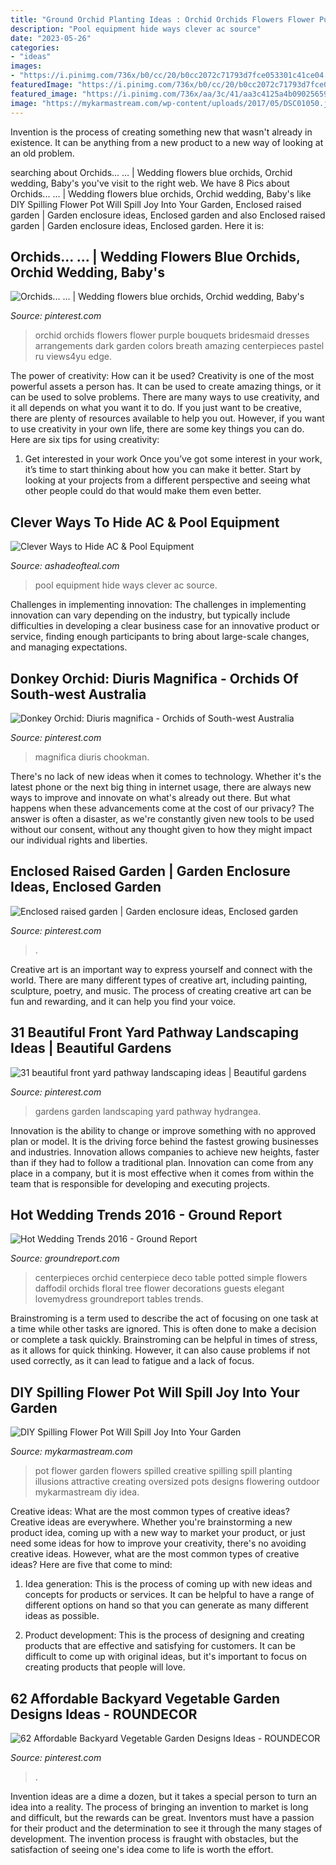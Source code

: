 ```yaml
---
title: "Ground Orchid Planting Ideas : Orchid Orchids Flowers Flower Purple Bouquets Bridesmaid Dresses Arrangements Dark Garden Colors Breath Amazing Centerpieces Pastel Ru Views4yu Edge"
description: "Pool equipment hide ways clever ac source"
date: "2023-05-26"
categories:
- "ideas"
images:
- "https://i.pinimg.com/736x/b0/cc/20/b0cc2072c71793d7fce053301c41ce04.jpg"
featuredImage: "https://i.pinimg.com/736x/b0/cc/20/b0cc2072c71793d7fce053301c41ce04.jpg"
featured_image: "https://i.pinimg.com/736x/aa/3c/41/aa3c4125a4b09025659762b1475f84e2.jpg"
image: "https://mykarmastream.com/wp-content/uploads/2017/05/DSC01050.jpg"
---
```



Invention is the process of creating something new that wasn't already in existence. It can be anything from a new product to a new way of looking at an old problem. 

	

		
searching about Orchids... … | Wedding flowers blue orchids, Orchid wedding, Baby&#039;s you've visit to the right web. We have 8 Pics about Orchids... … | Wedding flowers blue orchids, Orchid wedding, Baby&#039;s like DIY Spilling Flower Pot Will Spill Joy Into Your Garden, Enclosed raised garden | Garden enclosure ideas, Enclosed garden and also Enclosed raised garden | Garden enclosure ideas, Enclosed garden. Here it is:
		
    
## Orchids... … | Wedding Flowers Blue Orchids, Orchid Wedding, Baby&#039;s

<img loading=lazy src="https://i.pinimg.com/736x/e5/d2/2b/e5d22b6867d55ca91f371466888d2dcf--blue-orchids-purple-flowers.jpg" onerror="this.onerror=null;this.src='https://tse4.mm.bing.net/th?id=OIP.Wn5Fmx1cD967lPoRRzY3yAHaLH&amp;pid=15.1';" alt="Orchids... … | Wedding flowers blue orchids, Orchid wedding, Baby&#039;s">

_Source: pinterest.com_

>orchid orchids flowers flower purple bouquets bridesmaid dresses arrangements dark garden colors breath amazing centerpieces pastel ru views4yu edge. 

	

The power of creativity: How can it be used?
Creativity is one of the most powerful assets a person has. It can be used to create amazing things, or it can be used to solve problems. There are many ways to use creativity, and it all depends on what you want it to do. If you just want to be creative, there are plenty of resources available to help you out. However, if you want to use creativity in your own life, there are some key things you can do. Here are six tips for using creativity: 
1. Get interested in your work
Once you’ve got some interest in your work, it’s time to start thinking about how you can make it better. Start by looking at your projects from a different perspective and seeing what other people could do that would make them even better.

    
## Clever Ways To Hide AC &amp; Pool Equipment

<img loading=lazy src="https://i2.wp.com/ashadeofteal.com/wp-content/uploads/2015/07/c201b72a3553181a1d326525926f53b8.jpg?resize=682%2C1023" onerror="this.onerror=null;this.src='https://tse2.mm.bing.net/th?id=OIP.3x2tNLNiRWXRkx_6D7eguQHaLH&amp;pid=15.1';" alt="Clever Ways to Hide AC &amp; Pool Equipment">

_Source: ashadeofteal.com_

>pool equipment hide ways clever ac source. 

	

Challenges in implementing innovation:
The challenges in implementing innovation can vary depending on the industry, but typically include difficulties in developing a clear business case for an innovative product or service, finding enough participants to bring about large-scale changes, and managing expectations.

    
## Donkey Orchid: Diuris Magnifica - Orchids Of South-west Australia

<img loading=lazy src="https://i.pinimg.com/736x/25/27/bb/2527bb0e6df52c7665a3d57aedf2655a.jpg" onerror="this.onerror=null;this.src='https://tse3.mm.bing.net/th?id=OIP.EbsTS-NaJ8e_CXyPd_yh2wHaKl&amp;pid=15.1';" alt="Donkey Orchid: Diuris magnifica - Orchids of South-west Australia">

_Source: pinterest.com_

>magnifica diuris chookman. 

	

There's no lack of new ideas when it comes to technology. Whether it's the latest phone or the next big thing in internet usage, there are always new ways to improve and innovate on what's already out there. But what happens when these advancements come at the cost of our privacy? The answer is often a disaster, as we're constantly given new tools to be used without our consent, without any thought given to how they might impact our individual rights and liberties.

    
## Enclosed Raised Garden | Garden Enclosure Ideas, Enclosed Garden

<img loading=lazy src="https://i.pinimg.com/736x/4f/b6/a1/4fb6a1bbe48a33a842bb98586e45500b.jpg" onerror="this.onerror=null;this.src='https://tse4.mm.bing.net/th?id=OIP.tU535ddknOLHgt6q8UTjxgHaJ3&amp;pid=15.1';" alt="Enclosed raised garden | Garden enclosure ideas, Enclosed garden">

_Source: pinterest.com_

>. 

	

Creative art is an important way to express yourself and connect with the world. There are many different types of creative art, including painting, sculpture, poetry, and music. The process of creating creative art can be fun and rewarding, and it can help you find your voice.

    
## 31 Beautiful Front Yard Pathway Landscaping Ideas | Beautiful Gardens

<img loading=lazy src="https://i.pinimg.com/736x/b0/cc/20/b0cc2072c71793d7fce053301c41ce04.jpg" onerror="this.onerror=null;this.src='https://tse1.mm.bing.net/th?id=OIP._Tx32xfUWeO12IiBPDvYUQHaLH&amp;pid=15.1';" alt="31 beautiful front yard pathway landscaping ideas | Beautiful gardens">

_Source: pinterest.com_

>gardens garden landscaping yard pathway hydrangea. 

	

Innovation is the ability to change or improve something with no approved plan or model. It is the driving force behind the fastest growing businesses and industries. Innovation allows companies to achieve new heights, faster than if they had to follow a traditional plan. Innovation can come from any place in a company, but it is most effective when it comes from within the team that is responsible for developing and executing projects.

    
## Hot Wedding Trends 2016 - Ground Report

<img loading=lazy src="http://www.groundreport.com/wp-content/uploads/2016/04/54ad5eb73f2a5be3ec7f887940db7d1e1.jpg" onerror="this.onerror=null;this.src='https://tse4.mm.bing.net/th?id=OIP.jODuJh2sB5-PBc4pw7oqEQHaLH&amp;pid=15.1';" alt="Hot Wedding Trends 2016 - Ground Report">

_Source: groundreport.com_

>centerpieces orchid centerpiece deco table potted simple flowers daffodil orchids floral tree flower decorations guests elegant lovemydress groundreport tables trends. 

	

Brainstroming is a term used to describe the act of focusing on one task at a time while other tasks are ignored. This is often done to make a decision or complete a task quickly. Brainstroming can be helpful in times of stress, as it allows for quick thinking. However, it can also cause problems if not used correctly, as it can lead to fatigue and a lack of focus.

    
## DIY Spilling Flower Pot Will Spill Joy Into Your Garden

<img loading=lazy src="https://mykarmastream.com/wp-content/uploads/2017/05/DSC01050.jpg" onerror="this.onerror=null;this.src='https://tse4.mm.bing.net/th?id=OIP.9XdjC5HPu7bE_p-nqpx8EwHaFj&amp;pid=15.1';" alt="DIY Spilling Flower Pot Will Spill Joy Into Your Garden">

_Source: mykarmastream.com_

>pot flower garden flowers spilled creative spilling spill planting illusions attractive creating oversized pots designs flowering outdoor mykarmastream diy idea. 

	

Creative ideas: What are the most common types of creative ideas?
Creative ideas are everywhere. Whether you're brainstorming a new product idea, coming up with a new way to market your product, or just need some ideas for how to improve your creativity, there's no avoiding creative ideas. However, what are the most common types of creative ideas? Here are five that come to mind: 
1. Idea generation: This is the process of coming up with new ideas and concepts for products or services. It can be helpful to have a range of different options on hand so that you can generate as many different ideas as possible.

2. Product development: This is the process of designing and creating products that are effective and satisfying for customers. It can be difficult to come up with original ideas, but it's important to focus on creating products that people will love.


    
## 62 Affordable Backyard Vegetable Garden Designs Ideas - ROUNDECOR

<img loading=lazy src="https://i.pinimg.com/736x/aa/3c/41/aa3c4125a4b09025659762b1475f84e2.jpg" onerror="this.onerror=null;this.src='https://tse1.mm.bing.net/th?id=OIP.zEWk2JBteZT2pVti6I7POAHaLF&amp;pid=15.1';" alt="62 Affordable Backyard Vegetable Garden Designs Ideas - ROUNDECOR">

_Source: pinterest.com_

>. 

	

Invention ideas are a dime a dozen, but it takes a special person to turn an idea into a reality. The process of bringing an invention to market is long and difficult, but the rewards can be great. Inventors must have a passion for their product and the determination to see it through the many stages of development. The invention process is fraught with obstacles, but the satisfaction of seeing one's idea come to life is worth the effort.

